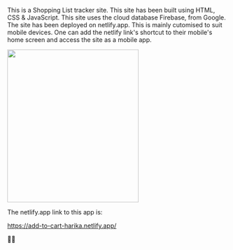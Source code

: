 This is a Shopping List tracker site.
This site has been built using HTML, CSS & JavaScript.
This site uses the cloud database Firebase, from Google.
The site has been deployed on netlify.app. This is mainly cutomised to suit mobile devices.
One can add the netlify link's shortcut to their mobile's home screen and access the site as a mobile app.

<img src="https://user-images.githubusercontent.com/81984852/232241985-1dbdcca6-e899-4a0c-b261-01145fcfb3d6.png" width=300px height=350px>

The netlify.app link to this app is:

https://add-to-cart-harika.netlify.app/

🙂🙂

